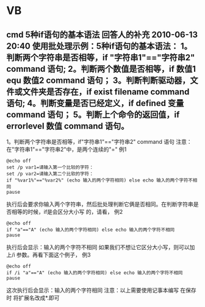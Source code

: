 # VB

cmd 5种if语句的基本语法
回答人的补充   2010-06-13 20:40 使用批处理示例：5种if语句的基本语法：
1。判断两个字符串是否相等，if "字符串1"=="字符串2" command 语句;
2。判断两个数值是否相等，if 数值1 equ 数值2 command 语句；
3。判断判断驱动器，文件或文件夹是否存在，if exist filename command 语句;
4。判断变量是否已经定义，if defined 变量 command 语句；
5。判断上个命令的返回值，if errorlevel 数值 command 语句。
------------------------------------------------------------------
1。判断两个字符串是否相等，if"字符串1"=="字符串2" command 语句
   注意：在"字符串1"=="字符串2"中，是两个连续的"="
例1
```
@echo off
set /p var1=请输入第一个比较的字符：
set /p var2=请输入第二个比软的字符：
if "%var1%"=="%var2%" (echo 输入的两个字符相同) else echo 输入的两个字符不相同
pause
```
执行后会要求你输入两个字符串，然后批处理判断它俩是否相同。在判断字符串是否相等的时候，if是会区分大小写
的，请看，
例2
```
@echo off
if "a"=="A" (echo 输入的两个字符相同) else echo 输入的两个字符不相同
pause
```
执行后会显示：输入的两个字符不相同
如果我们不想让它区分大小写，则可以加上/i 参数。再看下面这个例子，
例3
```
@echo off
if /i "a"=="A" (echo 输入的两个字符相同) else echo 输入的两个字符不相同
pause
```
这次执行后会显示：输入的两个字符相同
  注意：以上需要使用记事本编写 在保存时 将扩展名改成*.即可